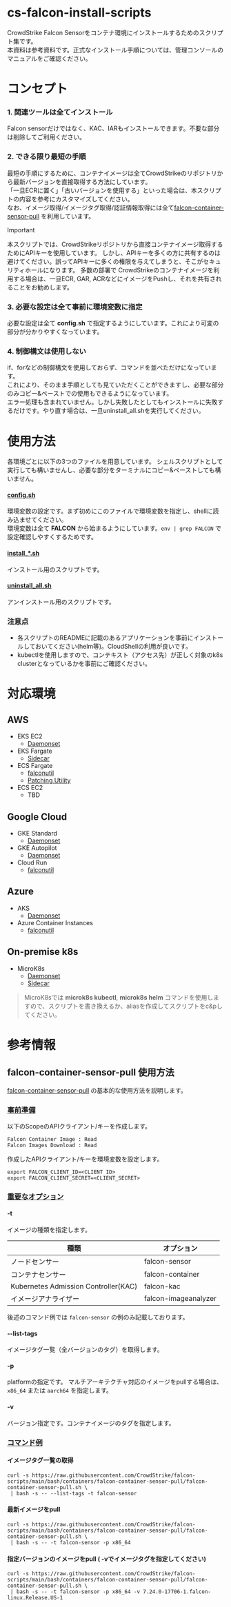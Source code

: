 # cs-falcon-install-scripts

CrowdStrike Falcon Sensorをコンテナ環境にインストールするためのスクリプト集です。  
本資料は参考資料です。正式なインストール手順については、管理コンソールのマニュアルをご確認ください。


# コンセプト
### 1. 関連ツールは全てインストール
Falcon sensorだけではなく、KAC、IARもインストールできます。不要な部分は削除してご利用ください。

### 2. できる限り最短の手順
最短の手順にするために、コンテナイメージは全てCrowdStrikeのリポジトリから最新バージョンを直接取得する方法にしています。  
「一旦ECRに置く」「古いバージョンを使用する」といった場合は、本スクリプトの内容を参考にカスタマイズしてください。  
なお、イメージ取得/イメージタグ取得/認証情報取得には全て[falcon-container-sensor-pull](https://github.com/CrowdStrike/falcon-scripts/tree/main/bash/containers/falcon-container-sensor-pull) を利用しています。

> [!Important]
> 本スクリプトでは、CrowdStrikeリポジトリから直接コンテナイメージ取得するためにAPIキーを使用しています。
> しかし、APIキーを多くの方に共有するのは避けてください。誤ってAPIキーに多くの権限を与えてしまうと、そこがセキュリティホールになります。
> 多数の部署で CrowdStrikeのコンテナイメージを利用する場合は、一旦ECR, GAR, ACRなどにイメージをPushし、それを共有されることをお勧めします。

### 3. 必要な設定は全て事前に環境変数に指定
必要な設定は全て **config.sh** で指定するようにしています。これにより可変の部分が分かりやすくなっています。

### 4. 制御構文は使用しない
if、forなどの制御構文を使用しておらず、コマンドを並べただけになっています。  
これにより、そのまま手順としても見ていただくことができますし、必要な部分のみコピー&ペーストでの使用もできるようになっています。  
エラー処理も含まれていません。しかし失敗したとしてもインストールに失敗するだけです。やり直す場合は、一旦uninstall_all.shを実行してください。


# 使用方法
各環境ごとに以下の3つのファイルを用意しています。
シェルスクリプトとして実行しても構いませんし、必要な部分をターミナルにコピー&ペーストしても構いません。

#### <ins>config.sh</ins>
環境変数の設定です。まず初めにこのファイルで環境変数を指定し、shellに読み込ませてください。  
環境変数は全て **FALCON** から始まるようにしています。`env | grep FALCON` で設定確認しやすくするためです。

#### <ins>install_*.sh</ins>
インストール用のスクリプトです。

#### <ins>uninstall_all.sh</ins>
アンインストール用のスクリプトです。


### 注意点
- 各スクリプトのREADMEに記載のあるアプリケーションを事前にインストールしておいてください(helm等)。CloudShellの利用が良いです。
- kubectlを使用しますので、コンテキスト（アクセス先）が正しく対象のk8s clusterとなっているかを事前にご確認ください。


# 対応環境

## AWS
- EKS EC2
    - [Daemonset](https://github.com/p-rex/cs-falcon-install-scripts/tree/main/kubernetes_daemonset)
- EKS Fargate
    - [Sidecar](https://github.com/p-rex/cs-falcon-install-scripts/tree/main/eks-fargate)
- ECS Fargate
    - [falconutil](https://github.com/p-rex/cs-falcon-install-scripts/tree/main/container-sensor-falconutil)
    - [Patching Utility](https://github.com/p-rex/cs-falcon-install-scripts/tree/main/ecs-fargate-patching-utility)
- ECS EC2
    - TBD


## Google Cloud
- GKE Standard
    - [Daemonset](https://github.com/p-rex/cs-falcon-install-scripts/tree/main/kubernetes_daemonset)
- GKE Autopilot
    - [Daemonset](https://github.com/p-rex/cs-falcon-install-scripts/tree/main/kubernetes_daemonset)
- Cloud Run
    - [falconutil](https://github.com/p-rex/cs-falcon-install-scripts/tree/main/container-sensor-falconutil-with-container-name)

## Azure
- AKS
    - [Daemonset](https://github.com/p-rex/cs-falcon-install-scripts/tree/main/kubernetes_daemonset)
- Azure Container Instances
    - [falconutil](https://github.com/p-rex/cs-falcon-install-scripts/tree/main/azure-container-instances)

## On-premise k8s
- MicroK8s
    - [Daemonset](https://github.com/p-rex/cs-falcon-install-scripts/tree/main/kubernetes_daemonset)
    - [Sidecar](https://github.com/p-rex/cs-falcon-install-scripts/tree/main/kubernetes_sidecar)
> MicroK8sでは **microk8s kubectl**, **microk8s helm** コマンドを使用しますので、スクリプトを書き換えるか、aliasを作成してスクリプトをc&pしてください。


# 参考情報
## falcon-container-sensor-pull 使用方法
[falcon-container-sensor-pull](https://github.com/CrowdStrike/falcon-scripts/tree/main/bash/containers/falcon-container-sensor-pull) の基本的な使用方法を説明します。

### <ins>事前準備</ins>
以下のScopeのAPIクライアント/キーを作成します。
```
Falcon Container Image : Read
Falcon Images Download : Read
```

作成したAPIクライアント/キーを環境変数を設定します。
```
export FALCON_CLIENT_ID=<CLIENT ID>
export FALCON_CLIENT_SECRET=<CLIENT_SECRET>
```

### <ins>重要なオプション</ins>
#### -t
イメージの種類を指定します。

| 種類 | オプション |  
| ---- | ---- |
| ノードセンサー | falcon-sensor |
| コンテナセンサー　| falcon-container |
| Kubernetes Admission Controller(KAC) | falcon-kac |
| イメージアナライザー | falcon-imageanalyzer |

後述のコマンド例では `falcon-sensor` の例のみ記載しております。

#### --list-tags
イメージタグ一覧（全バージョンのタグ）を取得します。

#### -p
platformの指定です。
マルチアーキテクチャ対応のイメージをpullする場合は、 `x86_64` または `aarch64` を指定します。  


#### -v
バージョン指定です。コンテナイメージのタグを指定します。


### <ins>コマンド例</ins>
#### イメージタグ一覧の取得
```
curl -s https://raw.githubusercontent.com/CrowdStrike/falcon-scripts/main/bash/containers/falcon-container-sensor-pull/falcon-container-sensor-pull.sh \
 | bash -s -- --list-tags -t falcon-sensor
```


#### 最新イメージをpull
```
curl -s https://raw.githubusercontent.com/CrowdStrike/falcon-scripts/main/bash/containers/falcon-container-sensor-pull/falcon-container-sensor-pull.sh \
 | bash -s -- -t falcon-sensor -p x86_64
```


#### 指定バージョンのイメージをpull ( -vでイメージタグを指定してください)
```
curl -s https://raw.githubusercontent.com/CrowdStrike/falcon-scripts/main/bash/containers/falcon-container-sensor-pull/falcon-container-sensor-pull.sh \
 | bash -s -- -t falcon-sensor -p x86_64 -v 7.24.0-17706-1.falcon-linux.Release.US-1
```